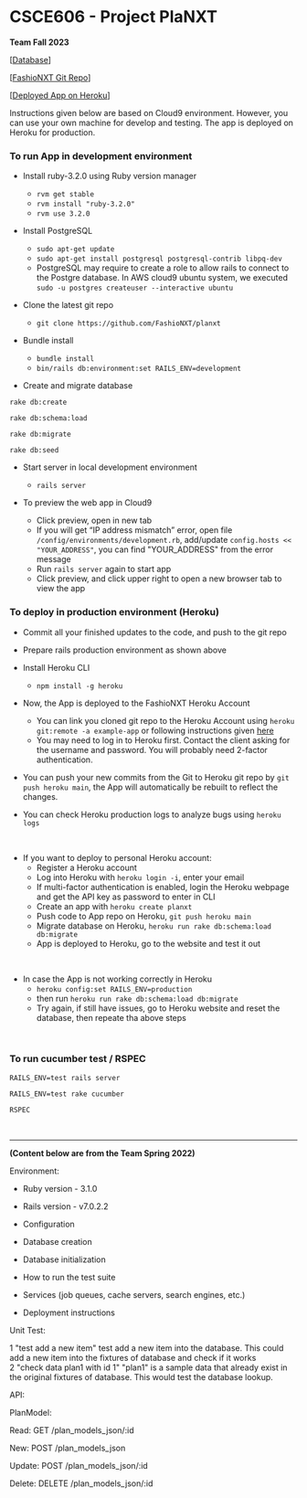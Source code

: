 # CSCE606 - Project PlaNXT

**Team Fall 2023**

[[Database](https://dbdiagram.io/d/PlaNXT-65177c28ffbf5169f0c4bcaf)]

[[FashioNXT Git Repo](https://github.com/FashioNXT/planxt)]

[[Deployed App on Heroku](https://planxt-refactor-f6a82d467f0e.herokuapp.com)]



Instructions given below are based on Cloud9 environment. However, you can use your own machine for develop and testing. The app is deployed on Heroku for production.

### To run App in development environment

* Install ruby-3.2.0 using Ruby version manager
  * `rvm get stable`
  * `rvm install "ruby-3.2.0"`
  * `rvm use 3.2.0`

* Install PostgreSQL
  * `sudo apt-get update`
  * `sudo apt-get install postgresql postgresql-contrib libpq-dev`
  * PostgreSQL may require to create a role to allow rails to connect to the Postgre database. In AWS cloud9 ubuntu system, we executed `sudo -u postgres createuser --interactive ubuntu`

* Clone the latest git repo
  * `git clone https://github.com/FashioNXT/planxt`

* Bundle install
  * `bundle install`
  * `bin/rails db:environment:set RAILS_ENV=development`

* Create and migrate database
```console
rake db:create
```
```console
rake db:schema:load
```
```console
rake db:migrate
```
```console
rake db:seed
```

* Start server in local development environment
  * `rails server`

* To preview the web app in Cloud9
  * Click preview, open in new tab
  * If you will get “IP address mismatch” error, open file `/config/environments/development.rb`, add/update `config.hosts << "YOUR_ADDRESS"`, you can find "YOUR_ADDRESS" from the error message
  * Run `rails server` again to start app
  * Click preview, and click upper right to open a new browser tab to view the app

### To deploy in production environment (Heroku)

* Commit all your finished updates to the code, and push to the git repo 
* Prepare rails production environment as shown above

* Install Heroku CLI
  * `npm install -g heroku`

* Now, the App is deployed to the FashioNXT Heroku Account
  * You can link you cloned git repo to the Heroku Account using `heroku git:remote -a example-app` or following instructions given [here](https://devcenter.heroku.com/articles/git#for-an-existing-app)
  * You may need to log in to Heroku first. Contact the client asking for the username and password. You will probably need 2-factor authentication.
* You can push your new commits from the Git to Heroku git repo by `git push heroku main`, the App will automatically be rebuilt to reflect the changes.
* You can check Heroku production logs to analyze bugs using `heroku logs`

<br/>

* If you want to deploy to personal Heroku account:
  * Register a Heroku account
  * Log into Heroku with `heroku login -i`, enter your email
  * If multi-factor authentication is enabled, login the Heroku webpage and get the API key as password to enter in CLI
  * Create an app with `heroku create planxt`
  * Push code to App repo on Heroku, `git push heroku main`
  * Migrate database on Heroku, `heroku run rake db:schema:load db:migrate`
  * App is deployed to Heroku, go to the website and test it out


<br/>

* In case the App is not working correctly in Heroku
  <!-- * Go to Heroku website, `reset the database`  -->
  * `heroku config:set RAILS_ENV=production`
  * then run `heroku run rake db:schema:load db:migrate` 
  * Try again, if still have issues, go to Heroku website and reset the database, then repeate tha above steps

<br/>

### To run cucumber test / RSPEC
```console
RAILS_ENV=test rails server
```

```console
RAILS_ENV=test rake cucumber
```

```console
RSPEC
```


<br/>

---
**(Content below are from the Team Spring 2022)**

Environment:

* Ruby version - 3.1.0

* Rails version - v7.0.2.2

* Configuration

* Database creation

* Database initialization

* How to run the test suite

* Services (job queues, cache servers, search engines, etc.)

* Deployment instructions

Unit Test:

1 "test add a new item"
 test add a new item into the database. This could add a new item into the fixtures of database and check if it works  
2 "check data plan1 with id 1" 
 "plan1" is a sample data that already exist in the original fixtures of database. This would test the database lookup.

API:

PlanModel:

 Read: GET /plan_models_json/:id
 
 New: POST /plan_models_json
 
 Update: POST /plan_models_json/:id
 
 Delete: DELETE /plan_models_json/:id
